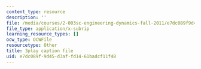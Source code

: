 ```yaml
---
content_type: resource
description: ''
file: /media/courses/2-003sc-engineering-dynamics-fall-2011/e7dc089f9d45d3affd1461badcf11f48_mB_rrEN_Ltc.srt
file_type: application/x-subrip
learning_resource_types: []
ocw_type: OCWFile
resourcetype: Other
title: 3play caption file
uid: e7dc089f-9d45-d3af-fd14-61badcf11f48
---
```


